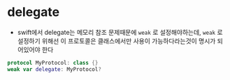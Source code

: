 # delegate
- swift에서 delegate는 메모리 참조 문제때문에 `weak` 로 설정해야하는데, `weak` 로 설정하기 위해선 이 프로토콜은 클래스에서만 사용이 가능하다라는것이 명시가 되어있어야 한다

```swift
protocol MyProtocol: class {} 
weak var delegate: MyProtocol?
```
